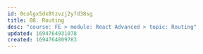 ```yaml
---
id: 0colgx5dx8tzvzj2yfd38sg
title: 08. Routing
desc: "course: FE > module: React Advanced > topic: Routing"
updated: 1694764931078
created: 1694764809783
---
```

